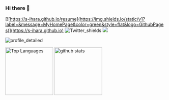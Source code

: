 ### Hi there 👋

<!-- badges -->
[![https://s-ihara.github.io/resume](https://img.shields.io/static/v1?label=&message=MyHomePage&color=green&style=flat&logo=GithubPages)](https://s-ihara.github.io)
![Twitter_shields](https://img.shields.io/twitter/follow/S_Ihara77?style=social)
![](https://komarev.com/ghpvc/?username=S-ihara) <!-- profile counter -->


<!-- activity graphs -->
![profile_detailed](http://github-profile-summary-cards.vercel.app/api/cards/profile-details?username=s-ihara&theme=tokyonight&count_private=true)

<p align="left"> 
  <img alt="Top Languages" height="150px" src="https://github-readme-stats.vercel.app/api/top-langs/?username=s-ihara&layout=compact&count_private=true&show_icons=true&theme=tokyonight" />
  <img alt="github stats" height="150px" src="https://github-readme-stats.vercel.app/api?username=s-ihara&count_private=true&show_icons=true&theme=tokyonight" />
</p>

